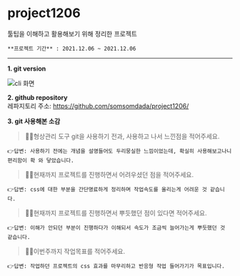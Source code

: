 # project1206

툴팁을 이해하고 활용해보기 위해 정리한 프로젝트
```
**프로젝트 기간** : 2021.12.06 ~ 2021.12.06    
```
  
 
---

**1. git version**

![cli 화면](https://user-images.githubusercontent.com/95333388/144799676-89cdf991-7600-45a4-89e2-b7de14c869ba.PNG)

**2. github repository**  
레파지토리 주소: <https://github.com/somsomdada/project1206/>

**3. git 사용해본 소감**   
> 🙋‍♀️형상관리 도구 git을 사용하기 전과, 사용하고 나서 느낀점을 적어주세요.   

    👉답변: 사용하기 전에는 개념을 설명들어도 두리뭉실한 느낌이었는데, 확실히 사용해보고나니 편리함이 확 와 닿았습니다.

> 🙋‍♀️현재까지 프로젝트를 진행하면서 어려우셨던 점을 적어주세요. 

    👉답변: css에 대한 부분을 간단명료하게 정리하며 작업속도를 올리는게 어려운 것 같습니다.

> 🙋‍♀️현재까지 프로젝트를 진행하면서 뿌듯했던 점이 있다면 적어주세요. 

    👉답변: 이해가 안되던 부분이 진행하다가 이해되서 속도가 조금씩 늘어가는게 뿌듯했던 것 같습니다.

> 🙋‍♀️이번주까지 작업목표를 적어주세요.

    👉답변: 작업하던 프로젝트의 css 효과를 마무리하고 반응형 작업 들어가기가 목표입니다.
